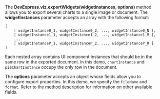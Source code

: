 The **DevExpress.viz.exportWidgets(widgetInstances, options)** method allows you to export several charts to a single image or document. The **widgetInstances** parameter accepts an array with the following format:

    [
        [ widgetInstance0_1, widgetInstance0_2, ..., widgetInstance0_N ],
        [ widgetInstance1_1, widgetInstance1_2, ..., widgetInstance1_M ],
        ...
        [ widgetInstanceP_1, widgetInstanceP_2, ..., widgetInstanceP_R ]
    ]

Each nested array contains UI component instances that should be in the same row in the exported document. In this demo, `chartInstance` and `pieChartInstance` occupy the only row in the document.

The **options** parameter accepts an object whose fields allow you to configure export properties. In this demo, we specify the `fileName` and `format`. Refer to the [method description](/Documentation/ApiReference/Common/utils/viz/Methods/#exportWidgetswidgetInstances_options) for information on other available fields.